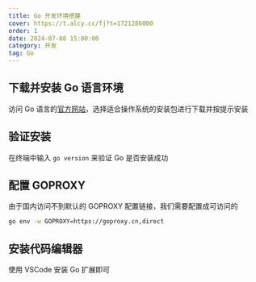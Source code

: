 ```yaml
---
title: Go 开发环境搭建
cover: https://t.alcy.cc/fj?t=1721286000
order: 1
date: 2024-07-08 15:00:00
category: 开发
tag: Go
---
```


## 下载并安装 Go 语言环境

访问 Go 语言的[官方网站](https://go.dev/dl/)，选择适合操作系统的安装包进行下载并按提示安装

## 验证安装

在终端中输入 `go version` 来验证 Go 是否安装成功

## 配置 GOPROXY

由于国内访问不到默认的 GOPROXY 配置链接，我们需要配置成可访问的

```sh
go env -w GOPROXY=https://goproxy.cn,direct
```

## 安装代码编辑器

使用 VSCode 安装 Go 扩展即可
